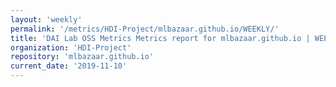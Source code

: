 ```yaml
---
layout: 'weekly'
permalink: '/metrics/HDI-Project/mlbazaar.github.io/WEEKLY/'
title: 'DAI Lab OSS Metrics Metrics report for mlbazaar.github.io | WEEKLY-REPORT-2019-11-10'
organization: 'HDI-Project'
repository: 'mlbazaar.github.io'
current_date: '2019-11-10'
---
```


